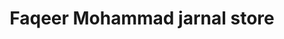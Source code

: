 ---
title: "Faqeer Mohammad jarnal store"
url: /karachi/faqeer-mohammad-jarnal-store/
shop: shop
---